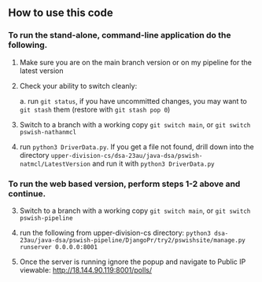 ## How to use this code

### To run the stand-alone, command-line application do the following.
    
1. Make sure you are on the main branch version or on my pipeline for the latest version
        
2. Check your ability to switch cleanly:
    
    a. run  `git status`, if you have uncommitted changes, you may want to `git stash` them (restore with `git stash pop 0`)

3. Switch to a branch with a working copy
    `git switch main`,  or   `git switch pswish-nathanmcl`

4. run `python3 DriverData.py`. If you get a file not found, drill down into the directory `upper-division-cs/dsa-23au/java-dsa/pswish-natmcl/LatestVersion` and run it with `python3 DriverData.py`

### To run the web based version, perform steps 1-2 above and continue. 
3. Switch to a branch with a working copy
    `git switch main`,  or   `git switch pswish-pipeline`

4. run the following from upper-division-cs directory: `python3 dsa-23au/java-dsa/pswish-pipeline/DjangoPr/try2/pswishsite/manage.py runserver 0.0.0.0:8001`

5. Once the server is running ignore the popup and navigate to Public IP viewable: http://18.144.90.119:8001/polls/